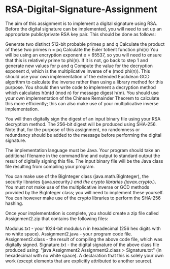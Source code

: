 # RSA-Digital-Signature-Assignment

The aim of this assignment is to implement a digital signature using RSA. Before the digital signature can be implemented, you will need to set up an appropriate public/private RSA key pair. This should be done as follows:

Generate two distinct 512-bit probable primes p and q
Calculate the product of these two primes n = pq
Calculate the Euler totient function phi(n)
You will be using an encryption exponent e = 65537, so you will need to ensure that this is relatively prime to phi(n). If it is not, go back to step 1 and generate new values for p and q
Compute the value for the decryption exponent d, which is the multiplicative inverse of e (mod phi(n)). This should use your own implementation of the extended Euclidean GCD algorithm to calculate the inverse rather than using a library method for this purpose.
You should then write code to implement a decryption method which calculates h(m)d (mod n) for message digest h(m). You should use your own implementation of the Chinese Remainder Theorem to calculate this more efficiently; this can also make use of your multiplicative inverse implementation.

You will then digitally sign the digest of an input binary file using your RSA decryption method. The 256-bit digest will be produced using SHA-256. Note that, for the purpose of this assignment, no randomness or redundancy should be added to the message before performing the digital signature.

The implementation language must be Java. Your program should take an additional filename in the command line and output to standard output the result of digitally signing this file. The input binary file will be the Java class file resulting from compiling your program.

You can make use of the BigInteger class (java.math.BigInteger), the security libraries (java.security.*) and the crypto libraries (javax.crypto.*). You must not make use of the multiplicative inverse or GCD methods provided by the BigInteger class; you will need to implement these yourself. You can however make use of the crypto libraries to perform the SHA-256 hashing.

Once your implementation is complete, you should create a zip file called Assignment2.zip that contains the following files:

Modulus.txt - your 1024-bit modulus n in hexadecimal (256 hex digits with no white space).
Assignment2.java - your program code file.
Assignment2.class - the result of compiling the above code file, which was digitally signed.
Signature.txt - the digital signature of the above class file produced using: "java Assignment2 Assignment2.class > Signature.txt" (in hexadecimal with no white space).
A declaration that this is solely your own work (except elements that are explicitly attributed to another source).
